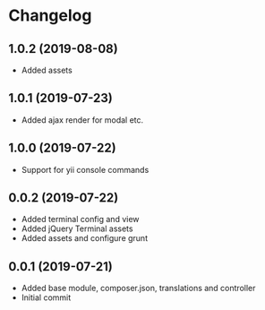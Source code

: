 Changelog
=========

## 1.0.2 (2019-08-08)
 * Added assets

## 1.0.1 (2019-07-23)
 * Added ajax render for modal etc.
 
## 1.0.0 (2019-07-22)
 * Support for yii console commands

## 0.0.2 (2019-07-22)
 * Added terminal config and view
 * Added jQuery Terminal assets
 * Added assets and configure grunt

## 0.0.1 (2019-07-21)
 * Added base module, composer.json, translations and controller
 * Initial commit